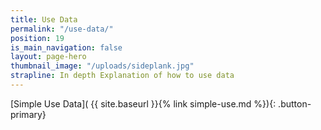 ```yaml
---
title: Use Data
permalink: "/use-data/"
position: 19
is_main_navigation: false
layout: page-hero
thumbnail_image: "/uploads/sideplank.jpg"
strapline: In depth Explanation of how to use data
---
```


<article>
<div class="one" markdown="1">

[Simple Use Data]( {{ site.baseurl }}{% link simple-use.md %}){: .button-primary}

</div>
</article>